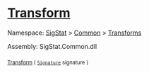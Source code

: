 # [Transform](./Resize-100663714.md)

Namespace: [SigStat]() > [Common](./../../README.md) > [Transforms](./../README.md)

Assembly: SigStat.Common.dll

<sub>[Transform](./Resize-100663714.md) ( [`Signature`](./../../Signature.md) signature )</sub>&nbsp;&nbsp;&nbsp;&nbsp;&nbsp;&nbsp;&nbsp;&nbsp;&nbsp;<sub></sub>
